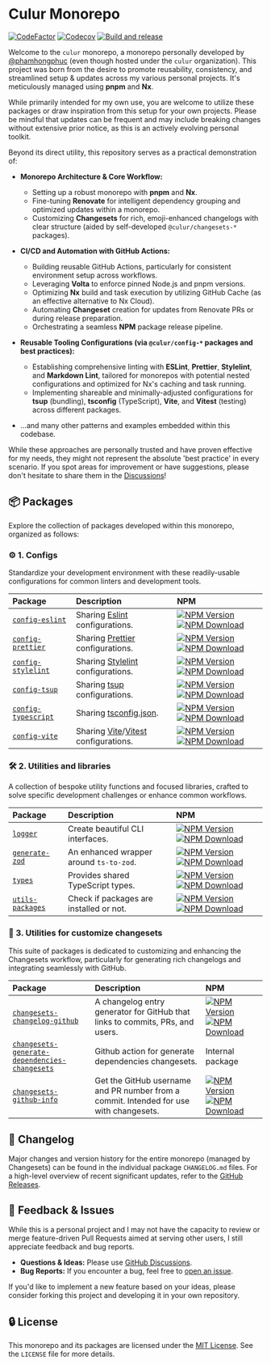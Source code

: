 # Culur Monorepo

[![CodeFactor](https://www.codefactor.io/repository/github/culur/culur/badge)](https://www.codefactor.io/repository/github/culur/culur)
[![Codecov](https://img.shields.io/codecov/c/github/culur/culur)](https://app.codecov.io/gh/culur/culur)
[![Build and release](https://github.com/culur/culur/actions/workflows/build-and-release.yml/badge.svg)](https://github.com/culur/culur/actions/workflows/build-and-release.yml)

Welcome to the `culur` monorepo, a monorepo personally developed by [@phamhongphuc](https://github.com/phamhongphuc) (even though hosted under the `culur` organization). This project was born from the desire to promote reusability, consistency, and streamlined setup & updates across my various personal projects. It's meticulously managed using **pnpm** and **Nx**.

While primarily intended for my own use, you are welcome to utilize these packages or draw inspiration from this setup for your own projects. Please be mindful that updates can be frequent and may include breaking changes without extensive prior notice, as this is an actively evolving personal toolkit.

Beyond its direct utility, this repository serves as a practical demonstration of:

- **Monorepo Architecture & Core Workflow:**
  - Setting up a robust monorepo with **pnpm** and **Nx**.
  - Fine-tuning **Renovate** for intelligent dependency grouping and optimized updates within a monorepo.
  - Customizing **Changesets** for rich, emoji-enhanced changelogs with clear structure (aided by self-developed `@culur/changesets-*` packages).

- **CI/CD and Automation with GitHub Actions:**
  - Building reusable GitHub Actions, particularly for consistent environment setup across workflows.
  - Leveraging **Volta** to enforce pinned Node.js and pnpm versions.
  - Optimizing **Nx** build and task execution by utilizing GitHub Cache (as an effective alternative to Nx Cloud).
  - Automating **Changeset** creation for updates from Renovate PRs or during release preparation.
  - Orchestrating a seamless **NPM** package release pipeline.

- **Reusable Tooling Configurations (via `@culur/config-*` packages and best practices):**
  - Establishing comprehensive linting with **ESLint**, **Prettier**, **Stylelint**, and **Markdown Lint**, tailored for monorepos with potential nested configurations and optimized for Nx's caching and task running.
  - Implementing shareable and minimally-adjusted configurations for **tsup** (bundling), **tsconfig** (TypeScript), **Vite**, and **Vitest** (testing) across different packages.

- ...and many other patterns and examples embedded within this codebase.

While these approaches are personally trusted and have proven effective for my needs, they might not represent the absolute 'best practice' in every scenario. If you spot areas for improvement or have suggestions, please don't hesitate to share them in the [Discussions](https://github.com/culur/culur/discussions)!

## 📦 Packages

Explore the collection of packages developed within this monorepo, organized as follows:

### ⚙️ 1. Configs

Standardize your development environment with these readily-usable configurations for common linters and development tools.

| Package                                                     | Description                                                                               | NPM                                                                                                                                                                                                                                                                                 |
| :---------------------------------------------------------- | :---------------------------------------------------------------------------------------- | :---------------------------------------------------------------------------------------------------------------------------------------------------------------------------------------------------------------------------------------------------------------------------------- |
| [`config-eslint`](packages/config-eslint/README.md)         | Sharing [Eslint](https://eslint.org/) configurations.                                     | [![NPM Version](https://img.shields.io/npm/v/@culur/config-eslint?logo=npm)](https://www.npmjs.com/package/@culur/config-eslint) [![NPM Download](https://img.shields.io/npm/dm/@culur/config-eslint?logo=npm)](https://www.npmjs.com/package/@culur/config-eslint)                 |
| [`config-prettier`](packages/config-prettier/README.md)     | Sharing [Prettier](https://prettier.io) configurations.                                   | [![NPM Version](https://img.shields.io/npm/v/@culur/config-prettier?logo=npm)](https://www.npmjs.com/package/@culur/config-prettier) [![NPM Download](https://img.shields.io/npm/dm/@culur/config-prettier?logo=npm)](https://www.npmjs.com/package/@culur/config-prettier)         |
| [`config-stylelint`](packages/config-stylelint/README.md)   | Sharing [Stylelint](https://stylelint.io) configurations.                                 | [![NPM Version](https://img.shields.io/npm/v/@culur/config-stylelint?logo=npm)](https://www.npmjs.com/package/@culur/config-stylelint) [![NPM Download](https://img.shields.io/npm/dm/@culur/config-stylelint?logo=npm)](https://www.npmjs.com/package/@culur/config-stylelint)     |
| [`config-tsup`](packages/config-tsup/README.md)             | Sharing [tsup](https://github.com/egoist/tsup) configurations.                            | [![NPM Version](https://img.shields.io/npm/v/@culur/config-tsup?logo=npm)](https://www.npmjs.com/package/@culur/config-tsup) [![NPM Download](https://img.shields.io/npm/dm/@culur/config-tsup?logo=npm)](https://www.npmjs.com/package/@culur/config-tsup)                         |
| [`config-typescript`](packages/config-typescript/README.md) | Sharing [tsconfig.json](https://www.typescriptlang.org/docs/handbook/tsconfig-json.html). | [![NPM Version](https://img.shields.io/npm/v/@culur/config-typescript?logo=npm)](https://www.npmjs.com/package/@culur/config-typescript) [![NPM Download](https://img.shields.io/npm/dm/@culur/config-typescript?logo=npm)](https://www.npmjs.com/package/@culur/config-typescript) |
| [`config-vite`](packages/config-vite/README.md)             | Sharing [Vite](https://vitejs.dev/)/[Vitest](https://vitest.dev/) configurations.         | [![NPM Version](https://img.shields.io/npm/v/@culur/config-vite?logo=npm)](https://www.npmjs.com/package/@culur/config-vite) [![NPM Download](https://img.shields.io/npm/dm/@culur/config-vite?logo=npm)](https://www.npmjs.com/package/@culur/config-vite)                         |

### 🛠️ 2. Utilities and libraries

A collection of bespoke utility functions and focused libraries, crafted to solve specific development challenges or enhance common workflows.

| Package                                               | Description                             | NPM                                                                                                                                                                                                                                                                     |
| :---------------------------------------------------- | :-------------------------------------- | :---------------------------------------------------------------------------------------------------------------------------------------------------------------------------------------------------------------------------------------------------------------------- |
| [`logger`](packages/logger/README.md)                 | Create beautiful CLI interfaces.        | [![NPM Version](https://img.shields.io/npm/v/@culur/logger?logo=npm)](https://www.npmjs.com/package/@culur/logger) [![NPM Download](https://img.shields.io/npm/dm/@culur/logger?logo=npm)](https://www.npmjs.com/package/@culur/logger)                                 |
| [`generate-zod`](packages/generate-zod/README.md)     | An enhanced wrapper around `ts-to-zod`. | [![NPM Version](https://img.shields.io/npm/v/@culur/generate-zod?logo=npm)](https://www.npmjs.com/package/@culur/generate-zod) [![NPM Download](https://img.shields.io/npm/dm/@culur/generate-zod?logo=npm)](https://www.npmjs.com/package/@culur/generate-zod)         |
| [`types`](packages/types/README.md)                   | Provides shared TypeScript types.       | [![NPM Version](https://img.shields.io/npm/v/@culur/types?logo=npm)](https://www.npmjs.com/package/@culur/types) [![NPM Download](https://img.shields.io/npm/dm/@culur/types?logo=npm)](https://www.npmjs.com/package/@culur/types)                                     |
| [`utils-packages`](packages/utils-packages/README.md) | Check if packages are installed or not. | [![NPM Version](https://img.shields.io/npm/v/@culur/utils-packages?logo=npm)](https://www.npmjs.com/package/@culur/utils-packages) [![NPM Download](https://img.shields.io/npm/dm/@culur/utils-packages?logo=npm)](https://www.npmjs.com/package/@culur/utils-packages) |

### 📝 3. Utilities for customize changesets

This suite of packages is dedicated to customizing and enhancing the Changesets workflow, particularly for generating rich changelogs and integrating seamlessly with GitHub.

| Package                                                                                                         | Description                                                                            | NPM                                                                                                                                                                                                                                                                                                                         |
| :-------------------------------------------------------------------------------------------------------------- | :------------------------------------------------------------------------------------- | :-------------------------------------------------------------------------------------------------------------------------------------------------------------------------------------------------------------------------------------------------------------------------------------------------------------------------- |
| [`changesets-changelog-github`](packages/changesets-changelog-github/README.md)                                 | A changelog entry generator for GitHub that links to commits, PRs, and users.          | [![NPM Version](https://img.shields.io/npm/v/@culur/changesets-changelog-github?logo=npm)](https://www.npmjs.com/package/@culur/changesets-changelog-github) [![NPM Download](https://img.shields.io/npm/dm/@culur/changesets-changelog-github?logo=npm)](https://www.npmjs.com/package/@culur/changesets-changelog-github) |
| [`changesets-generate-dependencies-changesets`](packages/changesets-generate-dependencies-changesets/README.md) | Github action for generate dependencies changesets.                                    | Internal package                                                                                                                                                                                                                                                                                                            |
| [`changesets-github-info`](packages/changesets-github-info/README.md)                                           | Get the GitHub username and PR number from a commit. Intended for use with changesets. | [![NPM Version](https://img.shields.io/npm/v/@culur/changesets-github-info?logo=npm)](https://www.npmjs.com/package/@culur/changesets-github-info) [![NPM Download](https://img.shields.io/npm/dm/@culur/changesets-github-info?logo=npm)](https://www.npmjs.com/package/@culur/changesets-github-info)                     |

## 📜 Changelog

Major changes and version history for the entire monorepo (managed by Changesets) can be found in the individual package `CHANGELOG.md` files. For a high-level overview of recent significant updates, refer to the [GitHub Releases](https://github.com/culur/culur/releases).

## 💬 Feedback & Issues

While this is a personal project and I may not have the capacity to review or merge feature-driven Pull Requests aimed at serving other users, I still appreciate feedback and bug reports.

- **Questions & Ideas:** Please use [GitHub Discussions](https://github.com/culur/culur/discussions).
- **Bug Reports:** If you encounter a bug, feel free to [open an issue](https://github.com/culur/culur/issues).

If you'd like to implement a new feature based on your ideas, please consider forking this project and developing it in your own repository.

## 🔒 License

This monorepo and its packages are licensed under the [MIT License](LICENSE). See the `LICENSE` file for more details.
